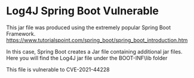 # Log4J Spring Boot Vulnerable

This jar file was produced using the extremely popular Spring Boot Framework.
https://www.tutorialspoint.com/spring_boot/spring_boot_introduction.htm

In this case, Spring Boot creates a Jar file containing additional jar files.  Here you will find  the Log4J jar file under the BOOT-INF\lib folder

This file is vulnerable to CVE-2021-44228